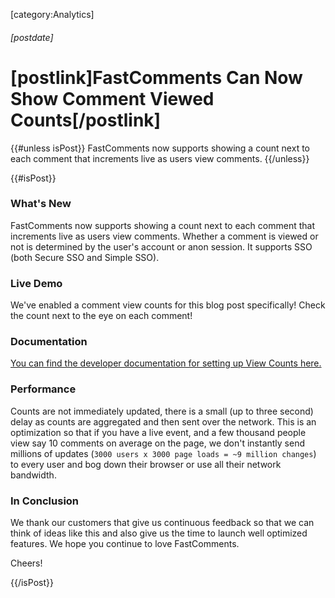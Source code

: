 [category:Analytics]
###### [postdate]
# [postlink]FastComments Can Now Show Comment Viewed Counts[/postlink]

{{#unless isPost}}
FastComments now supports showing a count next to each comment that increments live as users view comments.
{{/unless}}

{{#isPost}}

### What's New

FastComments now supports showing a count next to each comment that increments live as users view comments. Whether a comment is viewed or not is determined by the user's
account or anon session. It supports SSO (both Secure SSO and Simple SSO).

### Live Demo

We've enabled a comment view counts for this blog post specifically! Check the count next to the eye on each comment!

### Documentation

[You can find the developer documentation for setting up View Counts here.](https://docs.fastcomments.com/guide-customizations-and-configuration.html#enable-comment-view-counts)

### Performance

Counts are not immediately updated, there is a small (up to three second) delay as counts are aggregated and then sent over the network. This is an optimization so that if
you have a live event, and a few thousand people view say 10 comments on average on the page, we don't instantly send millions of updates (`3000 users x 3000 page loads = ~9 million changes`) to every user and bog down
their browser or use all their network bandwidth.

### In Conclusion

We thank our customers that give us continuous feedback so that we can think of ideas like this and also give us the time to launch well optimized features. We hope you
continue to love FastComments.

Cheers!

<script>
    window.demoOverrides = {
        enableViewCounts: true
    }
</script>

{{/isPost}}
